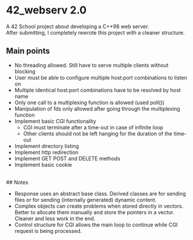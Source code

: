 # 42_webserv 2.0
A 42 School project about developing a C++98 web server.<br>
After submitting, I completely rewrote this project with a cleaner structure.
<br>
## Main points
- No threading allowed. Still have to serve multiple clients without blocking
- User must be able to configure multiple host:port combinations to listen on
- Multiple identical host:port combinations have to be resolved by host name
- Only one call to a multiplexing function is allowed (used poll())
- Manipulation of fds only allowed after going through the multiplexing function
- Implement basic CGI functionality
	- CGI must terminate after a time-out in case of infinite loop
	- Other clients should not be left hanging for the duration of the time-out
- Implement directory listing
- Implement http redirection
- Implement GET POST and DELETE methods
- Implement basic cookie

<br>
## Notes
<ul>
	<li>Response uses an abstract base class. Derived classes are for sending files or for sending (internally generated) dynamic content.</li>
	<li>Complex objects can create problems when stored directly in vectors. Better to allocate them manually and store the pointers in a vector. Cleaner and less work in the end.</li>
	<li>Control structure for CGI allows the main loop to continue while CGI request is being processed.</li>
</ul>